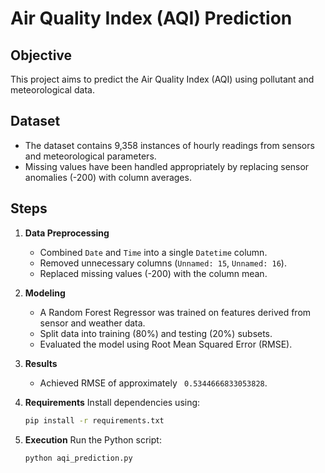 # Air Quality Index (AQI) Prediction

## Objective
This project aims to predict the Air Quality Index (AQI) using pollutant and meteorological data.

## Dataset
- The dataset contains 9,358 instances of hourly readings from sensors and meteorological parameters.
- Missing values have been handled appropriately by replacing sensor anomalies (-200) with column averages.

## Steps
1. **Data Preprocessing**
   - Combined `Date` and `Time` into a single `Datetime` column.
   - Removed unnecessary columns (`Unnamed: 15`, `Unnamed: 16`).
   - Replaced missing values (-200) with the column mean.

2. **Modeling**
   - A Random Forest Regressor was trained on features derived from sensor and weather data.
   - Split data into training (80%) and testing (20%) subsets.
   - Evaluated the model using Root Mean Squared Error (RMSE).

3. **Results**
   - Achieved RMSE of approximately ` 0.5344666833053828`.

4. **Requirements**
   Install dependencies using:
   ```bash
   pip install -r requirements.txt
5. **Execution**
   Run the Python script:
   ```bash
   python aqi_prediction.py

